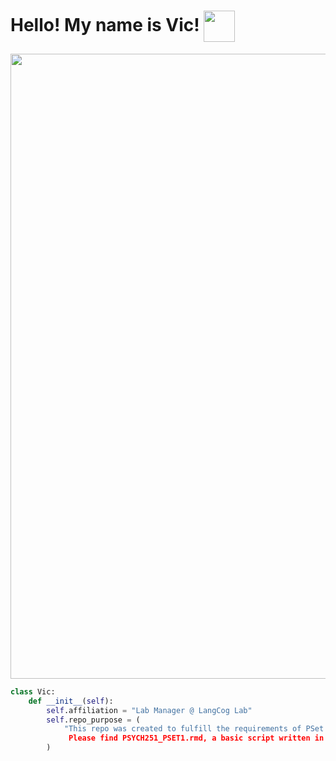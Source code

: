 
# Hello! My name is Vic!   <img src="https://langcog.stanford.edu/images/lab_logo_stanford.png" width="50" style="vertical-align: middle">

<img src="https://media.giphy.com/media/v1.Y2lkPTc5MGI3NjExZjh2Mm94a2Q0bzYybm1nYWRsOGl3bmlpeHlvODgzYzhwa2c4YmNpMSZlcD12MV9naWZzX3NlYXJjaCZjdD1n/l46Cnk4ZRTlfeI32o/giphy.gif" width="1000"/>

```python
class Vic:
    def __init__(self):
        self.affiliation = "Lab Manager @ LangCog Lab"
        self.repo_purpose = (
            "This repo was created to fulfill the requirements of PSet 01 for Psych 251.\n
             Please find PSYCH251_PSET1.rmd, a basic script written in R Markdown."
        )
```
